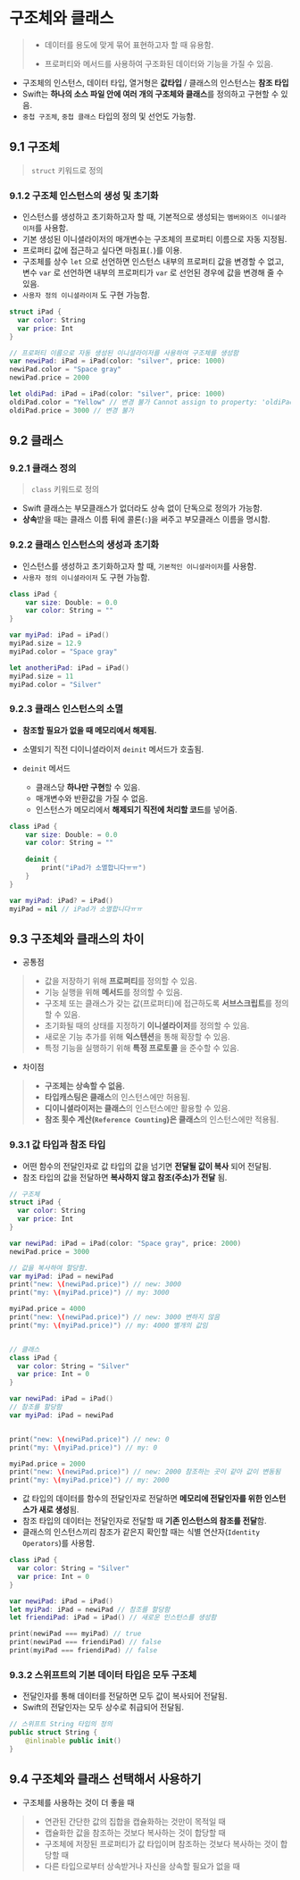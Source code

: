 # 구조체와 클래스

> * 데이터를 용도에 맞게 묶어 표현하고자 할 때 유용함.
>
> * 프로퍼티와 메서드를 사용하여 구조화된 데이터와 기능을 가질 수 있음.

* 구조체의 인스턴스, 데이터 타입, 열거형은 **값타입** / 클래스의 인스턴스는 **참조 타입**
* Swift는 **하나의 소스 파일 안에 여러 개의 구조체와 클래스**를 정의하고 구현할 수 있음.
* `중첩 구조체`, `중첩 클래스` 타입의 정의 및 선언도 가능함.



## 9.1 구조체

>  `struct` 키워드로 정의

### 9.1.2 구조체 인스턴스의 생성 및 초기화

* 인스턴스를 생성하고 초기화하고자 할 때, 기본적으로 생성되는 `멤버와이즈 이니셜라이저`를 사용함.
* 기본 생성된 이니셜라이저의 매개변수는 구조체의 프로퍼티 이름으로 자동 지정됨.
* 프로퍼티 값에 접근하고 싶다면 마침표(`.`)를 이용.
* 구조체를 상수 `let` 으로 선언하면 인스턴스 내부의 프로퍼티 값을 변경할 수 없고, 변수 `var` 로 선언하면 내부의 프로퍼티가 `var` 로 선언된 경우에 값을 변경해 줄 수 있음.
* `사용자 정의 이니셜라이저` 도 구현 가능함.

```swift
struct iPad {
  var color: String
  var price: Int
}

// 프로퍼티 이름으로 자동 생성된 이니셜라이저를 사용하여 구조체를 생성함
var newiPad: iPad = iPad(color: "silver", price: 1000)
newiPad.color = "Space gray"
newiPad.price = 2000

let oldiPad: iPad = iPad(color: "silver", price: 1000)
oldiPad.color = "Yellow" // 변경 불가 Cannot assign to property: 'oldiPad' is a 'let' constant
oldiPad.price = 3000 // 변경 불가
```



## 9.2 클래스

### 9.2.1 클래스 정의

>  `class` 키워드로 정의

* Swift 클래스는 부모클래스가 없더라도 상속 없이 단독으로 정의가 가능함.
* **상속**받을 때는 클래스 이름 뒤에 콜론(`:`)을 써주고 부모클래스 이름을 명시함.

### 9.2.2 클래스 인스턴스의 생성과 초기화

* 인스턴스를 생성하고 초기화하고자 할 때, `기본적인 이니셜라이저`를 사용함.
* `사용자 정의 이니셜라이저` 도 구현 가능함.

```swift
class iPad {
	var size: Double: = 0.0
	var color: String = ""
}

var myiPad: iPad = iPad()
myiPad.size = 12.9
myiPad.color = "Space gray"

let anotheriPad: iPad = iPad()
myiPad.size = 11
myiPad.color = "Silver"
```



### 9.2.3 클래스 인스턴스의 소멸

* **참조할 필요가 없을 때 메모리에서 해제됨.**

* 소멸되기 직전 디이니셜라이저 `deinit` 메서드가 호출됨.
* `deinit` 메서드 
  * 클래스당 **하나만 구현**할 수 있음. 
  * 매개변수와 반환값을 가질 수 없음.
  * 인스턴스가 메모리에서 **해제되기 직전에 처리할 코드**를 넣어줌.

```swift
class iPad {
	var size: Double: = 0.0
	var color: String = ""
	
	deinit {
		print("iPad가 소멸합니다ㅠㅠ")
	}
}

var myiPad: iPad? = iPad()
myiPad = nil // iPad가 소멸합니다ㅠㅠ
```



## 9.3 구조체와 클래스의 차이

* 공통점

> * 값을 저장하기 위해 **프로퍼티**를 정의할 수 있음.
> * 기능 실행을 위해 **메서드**를 정의할 수 있음.
> * 구조체 또는 클래스가 갖는 값(프로퍼티)에 접근하도록 **서브스크립트**를 정의할 수 있음.
> * 초기화될 때의 상태를 지정하기 **이니셜라이저**를 정의할 수 있음.
> * 새로운 기능 추가를 위해 **익스텐션**을 통해 확장할 수 있음.
> * 특정 기능을 실행하기 위해 **특정 프로토콜** 을 준수할 수 있음.

* 차이점

> * **구조체는 상속할 수 없음.**
> * **타입캐스팅은 클래스**의 인스턴스에만 허용됨.
> * **디이니셜라이저는 클래스**의 인스턴스에만 활용할 수 있음.
> * **참조 횟수 계산(`Reference Counting`)은 클래스**의 인스턴스에만 적용됨.



### 9.3.1 값 타입과 참조 타입

* 어떤 함수의 전달인자로 값 타입의 값을 넘기면 **전달될 값이 복사** 되어 전달됨.
* 참조 타입의 값을 전달하면 **복사하지 않고 참조(주소)가 전달** 됨.

```swift
// 구조체
struct iPad {
  var color: String
  var price: Int
}

var newiPad: iPad = iPad(color: "Space gray", price: 2000)
newiPad.price = 3000

// 값을 복사하여 할당함.
var myiPad: iPad = newiPad
print("new: \(newiPad.price)") // new: 3000
print("my: \(myiPad.price)") // my: 3000

myiPad.price = 4000
print("new: \(newiPad.price)") // new: 3000 변하지 않음
print("my: \(myiPad.price)") // my: 4000 별개의 값임


// 클래스
class iPad {
  var color: String = "Silver"
  var price: Int = 0
}

var newiPad: iPad = iPad()
// 참조를 할당함
var myiPad: iPad = newiPad


print("new: \(newiPad.price)") // new: 0
print("my: \(myiPad.price)") // my: 0

myiPad.price = 2000
print("new: \(newiPad.price)") // new: 2000 참조하는 곳이 같아 값이 변동됨
print("my: \(myiPad.price)") // my: 2000
```

* 값 타입의 데이터를 함수의 전달인자로 전달하면 **메모리에 전달인자를 위한 인스턴스가 새로 생성**됨.
* 참조 타입의 데이터는 전달인자로 전달할 때 **기존 인스턴스의 참조를 전달**함.
* 클래스의 인스턴스끼리 참조가 같은지 확인할 때는 식별 연산자(`Identity Operators`)를 사용함.

```swift
class iPad {
  var color: String = "Silver"
  var price: Int = 0
}

var newiPad: iPad = iPad()
let myiPad: iPad = newiPad // 참조를 할당함
let friendiPad: iPad = iPad() // 새로운 인스턴스를 생성함

print(newiPad === myiPad) // true
print(newiPad === friendiPad) // false
print(myiPad === friendiPad) // false
```



### 9.3.2 스위프트의 기본 데이터 타입은 모두 구조체

* 전달인자를 통해 데이터를 전달하면 모두 값이 복사되어 전달됨.
* Swift의 전달인자는 모두 상수로 취급되어 전달됨.

```swift
// 스위프트 String 타입의 정의
public struct String {
    @inlinable public init()
}
```



## 9.4 구조체와 클래스 선택해서 사용하기

* 구조체를 사용하는 것이 더 좋을 때

> * 연관된 간단한 값의 집합을 캡슐화하는 것만이 목적일 때
> * 캡슐화한 값을 참조하는 것보다 복사하는 것이 합당할 때
> * 구조체에 저장된 프로퍼티가 값 타입이며 참조하는 것보다 복사하는 것이 합당할 때
> * 다른 타입으로부터 상속받거나 자신을 상속할 필요가 없을 때



















